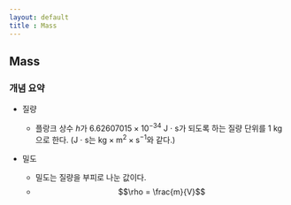 ```yaml
---
layout: default
title : Mass
---
```


## Mass

### 개념 요약

- 질량
    + 플랑크 상수 $h$가 $6.62607015 \times 10^{-34} \text{ J ⋅ s}$가 되도록 하는 질량 단위를 $1 \text{ kg}$으로 한다. ($\text{J ⋅ s}$는 $\text{kg} \times \text{m}^2 \times \text{s}^{-1}$와 같다.)

- 밀도
    + 밀도는 질량을 부피로 나눈 값이다.
    + $$\rho = \frac{m}{V}$$
